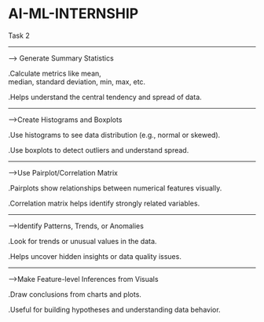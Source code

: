 # AI-ML-INTERNSHIP
Task 2
____________________________________
--> Generate Summary Statistics

.Calculate metrics like mean,  
 median, standard deviation, min, 
 max, etc.

.Helps understand the central
 tendency and spread of data.
____________________________________
-->Create Histograms and Boxplots

.Use histograms to see data 
 distribution (e.g., normal or       skewed).

.Use boxplots to detect outliers     and understand spread.
____________________________________
-->Use Pairplot/Correlation Matrix

.Pairplots show relationships 
 between numerical features          visually.

.Correlation matrix helps identify   strongly related variables.
____________________________________
-->Identify Patterns, Trends, or       Anomalies

.Look for trends or unusual values   in the data.

.Helps uncover hidden insights or    data quality issues.
____________________________________
-->Make Feature-level Inferences 
   from Visuals

.Draw conclusions from charts and    plots.

.Useful for building hypotheses and  understanding data behavior.
